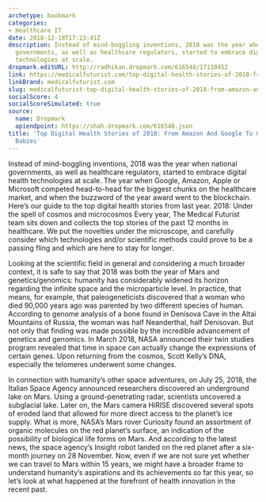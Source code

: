 ```yaml
---
archetype: bookmark
categories:
- Healthcare IT
date: 2018-12-18T17:23:41Z
description: Instead of mind-boggling inventions, 2018 was the year when national
  governments, as well as healthcare regulators, started to embrace digital health
  technologies at scale.
dropmark.editURL: http://radhikan.dropmark.com/616548/17110452
link: https://medicalfuturist.com/top-digital-health-stories-of-2018-from-amazon-and-google-to-gene-edited-babies
linkBrand: medicalfuturist.com
slug: medicalfuturist-top-digital-health-stories-of-2018-from-amazon-and-google-to-gene-edited-babies
socialScore: 4
socialScoreSimulated: true
source:
  name: Dropmark
  apiendpoint: https://shah.dropmark.com/616548.json
title: 'Top Digital Health Stories of 2018: From Amazon And Google To Gene-Edited
  Babies'
---
```

Instead of mind-boggling inventions, 2018 was the year when national governments, as well as healthcare regulators, started to embrace digital health technologies at scale. The year when Google, Amazon, Apple or Microsoft competed head-to-head for the biggest chunks on the healthcare market, and when the buzzword of the year award went to the blockchain. Here’s our guide to the top digital health stories from last year.
2018: Under the spell of cosmos and microcosmos
Every year, The Medical Futurist team sits down and collects the top stories of the past 12 months in healthcare. We put the novelties under the microscope, and carefully consider which technologies and/or scientific methods could prove to be a passing fling and which are here to stay for longer.

Looking at the scientific field in general and considering a much broader context, it is safe to say that 2018 was both the year of Mars and genetics/genomics: humanity has considerably widened its horizon regarding the infinite space and the microparticle level. In practice, that means, for example, that paleogeneticists discovered that a woman who died 90,000 years ago was parented by two different species of human. According to genome analysis of a bone found in Denisova Cave in the Altai Mountains of Russia, the woman was half Neanderthal, half Denisovan. But not only that finding was made possible by the incredible advancement of genetics and genomics. In March 2018, NASA announced their twin studies program revealed that time in space can actually change the expressions of certain genes. Upon returning from the cosmos, Scott Kelly’s DNA, especially the telomeres underwent some changes.

In connection with humanity’s other space adventures, on July 25, 2018, the Italian Space Agency announced researchers discovered an underground lake on Mars. Using a ground-penetrating radar, scientists uncovered a subglacial lake. Later on, the Mars camera HiRISE discovered several spots of eroded land that allowed for more direct access to the planet’s ice supply. What is more, NASA’s Mars rover Curiosity found an assortment of organic molecules on the red planet’s surface, an indication of the possibility of biological life forms on Mars. And according to the latest news, the space agency’s Insight robot landed on the red planet after a six-month journey on 28 November. Now, even if we are not sure yet whether we can travel to Mars within 15 years, we might have a broader frame to understand humanity’s aspirations and its achievements so far this year, so let’s look at what happened at the forefront of health innovation in the recent past.

